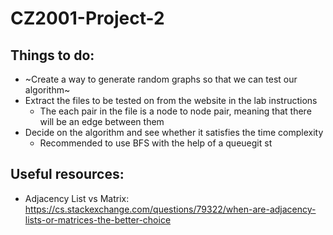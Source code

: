 # CZ2001-Project-2

## Things to do:

- ~Create a way to generate random graphs so that we can test our algorithm~
- Extract the files to be tested on from the website in the lab instructions
  - The each pair in the file is a node to node pair, meaning that there will be an edge between them
- Decide on the algorithm and see whether it satisfies the time complexity
  - Recommended to use BFS with the help of a queuegit st

## Useful resources:

- Adjacency List vs Matrix:
  https://cs.stackexchange.com/questions/79322/when-are-adjacency-lists-or-matrices-the-better-choice
